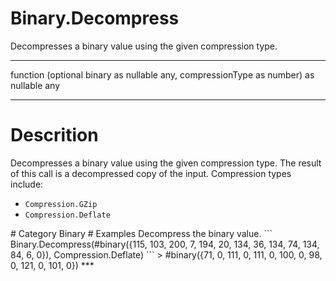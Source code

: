 ﻿# Binary.Decompress
Decompresses a binary value using the given compression type.
***
function (optional binary as nullable any, compressionType as number) as nullable any
***
# Descrition 
Decompresses a binary value using the given compression type.  The result of this call is a decompressed copy of the input. Compression types include: 
  <ul>
        <li><code>Compression.GZip</code></li>        
        <li><code>Compression.Deflate</code></li>  
      </ul>
# Category 
Binary
# Examples 
Decompress the binary value.
```
Binary.Decompress(#binary({115, 103, 200, 7, 194, 20, 134, 36, 134, 74, 134, 84, 6, 0}), Compression.Deflate)
```
> #binary({71, 0, 111, 0, 111, 0, 100, 0, 98, 0, 121, 0, 101, 0})
***
